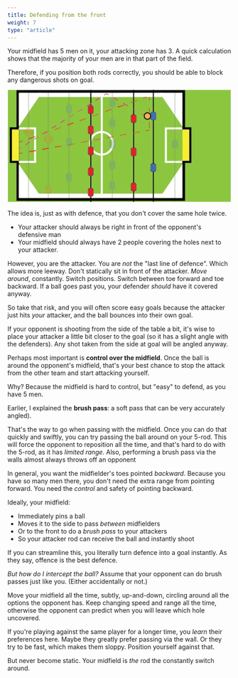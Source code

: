 ```yaml
---
title: Defending from the front
weight: 7
type: "article"
---
```


Your midfield has 5 men on it, your attacking zone has 3. A quick calculation shows that the majority of your men are in that part of the field. 

Therefore, if you position both rods correctly, you should be able to block any dangerous shots on goal.

![Example of positioning in defence with _all_ rods.](Foosball11.webp)

The idea is, just as with defence, that you don't cover the same hole twice. 

* Your attacker should always be right in front of the opponent's defensive man
* Your midfield should always have 2 people covering the holes next to your attacker. 

However, you are the attacker. You are _not_ the "last line of defence". Which allows more leeway. Don't statically sit in front of the attacker. _Move around_, constantly. Switch positions. Switch between toe forward and toe backward. If a ball goes past you, your defender _should_ have it covered anyway.

So take that risk, and you will often score easy goals because the attacker just hits _your_ attacker, and the ball bounces into their own goal.

If your opponent is shooting from the side of the table a bit, it's wise to place your attacker a little bit closer to the goal (so it has a slight angle with the defenders). Any shot taken from the side at goal will be angled anyway.

Perhaps most important is **control over the midfield**. Once the ball is around the opponent's midfield, that's your best chance to stop the attack from the other team and start attacking yourself. 

Why? Because the midfield is hard to control, but "easy" to defend, as you have 5 men. 

Earlier, I explained the  **brush pass**: a soft pass that can be very accurately angled).

That's the way to go when passing with the midfield. Once you can do that quickly and swiftly, you can try passing the ball around on your 5-rod. This will force the opponent to reposition all the time, and that's hard to do with the 5-rod, as it has _limited range_. Also, performing a brush pass via the walls almost always throws off an opponent

In general, you want the midfielder's toes pointed _backward_. Because you have so many men there, you don't need the extra range from pointing forward. You need the _control_ and safety of pointing backward.

Ideally, your midfield:

* Immediately pins a ball
* Moves it to the side to pass _between_ midfielders
* Or to the front to do a _brush pass_ to your attackers
* So your attacker rod can receive the ball and instantly shoot

If you can streamline this, you literally turn defence into a goal instantly. As they say, offence is the best defence.

_But how do I intercept the ball?_ Assume that your opponent can do brush passes just like you. (Either accidentally or not.) 

Move your midfield all the time, subtly, up-and-down, circling around all the options the opponent has. Keep changing speed and range all the time, otherwise the opponent can predict when you will leave which hole uncovered. 

If you're playing against the same player for a longer time, you _learn_ their preferences here. Maybe they greatly prefer passing via the wall. Or they try to be fast, which makes them sloppy. Position yourself against that.

But never become static. Your midfield is _the_ rod the constantly switch around.